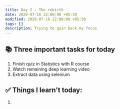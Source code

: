 ```yaml
---
title: Day 2 - The rebirth
date: 2020-07-16 22:00:00 +05:30
modified: 2020-07-16 22:00:00 +05:30
tags: []
description: Trying to gain back my focus
---
```


## 📚 Three important tasks for today

1. Finish quiz in Statistics with R course
2. Watch remaining deep learning video
3. Extract data using selenium

## ✅ Things I learn't today:

1. 
